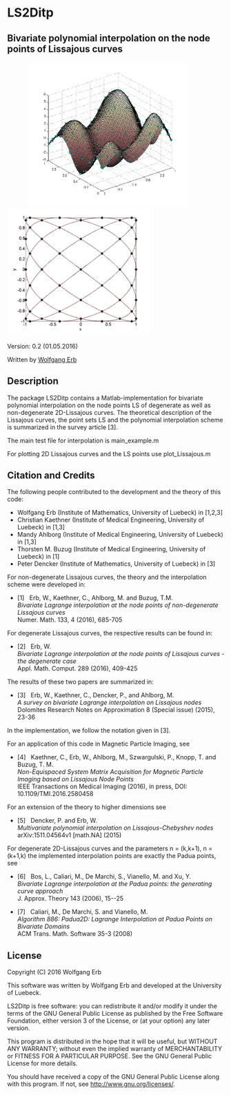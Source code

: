 # LS2Ditp
Bivariate polynomial interpolation on the node points of Lissajous curves
--------------------------------------------------------------------------------

&nbsp;&nbsp;&nbsp;&nbsp;&nbsp;&nbsp;&nbsp;&nbsp;&nbsp; &nbsp;&nbsp;<img src="img/testfun1.jpg" width="370"> &nbsp;&nbsp;&nbsp;&nbsp;&nbsp;&nbsp;&nbsp;&nbsp;&nbsp; &nbsp;&nbsp;<img src="img/Lissajous2Da.jpg" width="330"> 

Version: 0.2 (01.05.2016)

Written by <a href="http://math.hawaii.edu/~erb/index.html"> Wolfgang Erb</a>


Description
-----------

The package LS2Ditp contains a Matlab-implementation for bivariate polynomial interpolation on 
the node points LS of degenerate as well as non-degenerate 2D-Lissajous curves. 
The theoretical description of the Lissajous curves, the point sets LS and
the polynomial interpolation scheme is summarized in the survey article [3]. 

The main test file for interpolation is
main_example.m

For plotting 2D Lissajous curves and the LS points use
plot_Lissajous.m


Citation and Credits
--------------------

The following people contributed to the development and the theory of this code:

- Wolfgang Erb (Institute of Mathematics, University of Luebeck) in [1,2,3]
- Christian Kaethner (Institute of Medical Engineering, University of Luebeck) in [1,3]
- Mandy Ahlborg (Institute of Medical Engineering, University of Luebeck) in [1,3]
- Thorsten M. Buzug (Institute of Medical Engineering, University of Luebeck) in [1]
- Peter Dencker (Institute of Mathematics, University of Luebeck) in [3]


For non-degenerate Lissajous curves, the theory and the interpolation scheme were developed in:


*   [1] &nbsp; Erb, W., Kaethner, C., Ahlborg, M. and Buzug, T.M. <br>
    <i>Bivariate Lagrange interpolation at the node points of non-degenerate Lissajous curves </i> <br>
    Numer. Math. 133, 4 (2016), 685-705

    
For degenerate Lissajous curves, the respective results can be found in:

*   [2] &nbsp; Erb, W. <br>
    <i> Bivariate Lagrange interpolation at the node points of Lissajous curves - the degenerate case </i> <br>
    Appl. Math. Comput. 289 (2016), 409-425

The results of these two papers are summarized in:

*   [3] &nbsp; Erb, W., Kaethner, C., Dencker, P., and Ahlborg, M. <br>
    <i> A survey on bivariate Lagrange interpolation on Lissajous nodes </i> <br>
    Dolomites Research Notes on Approximation 8 (Special issue) (2015), 23-36

In the implementation, we follow the notation given in [3]. 

For an application of this code in Magnetic Particle Imaging, see 

*   [4] &nbsp; Kaethner, C., Erb, W., Ahlborg, M., Szwargulski, P., Knopp, T. and Buzug, T. M. <br>
    <i> Non-Equispaced System Matrix Acquisition for Magnetic Particle Imaging based on Lissajous Node Points </i> <br>
    IEEE Transactions on Medical Imaging (2016), in press, DOI: 10.1109/TMI.2016.2580458 
    
For an extension of the theory to higher dimensions see

*   [5] &nbsp; Dencker, P. and Erb, W. <br>
    <i> Multivariate polynomial interpolation on Lissajous-Chebyshev nodes </i> <br>
    arXiv:1511.04564v1 [math.NA] (2015) 

For degenerate 2D-Lissajous curves and the parameters n = (k,k+1), n = (k+1,k) the implemented
interpolation points are exactly the Padua points, see

*   [6] &nbsp; Bos, L., Caliari, M., De Marchi, S., Vianello, M. and Xu, Y. <br>
    <i> Bivariate Lagrange interpolation at the Padua points: the generating curve approach </i> <br>
    J. Approx. Theory 143 (2006), 15--25 

*   [7] &nbsp; Caliari, M., De Marchi, S. and Vianello, M. <br>
    <i> Algorithm 886: Padua2D: Lagrange Interpolation at Padua Points on Bivariate Domains </i> <br>
    ACM Trans. Math. Software 35-3 (2008) 

License
-------

Copyright (C) 2016 Wolfgang Erb

This software was written by Wolfgang Erb 
and developed at the University of Luebeck.

LS2Ditp is free software: you can redistribute it and/or modify
it under the terms of the GNU General Public License as published by
the Free Software Foundation, either version 3 of the License, or
(at your option) any later version.

This program is distributed in the hope that it will be useful,
but WITHOUT ANY WARRANTY; without even the implied warranty of
MERCHANTABILITY or FITNESS FOR A PARTICULAR PURPOSE.  See the
GNU General Public License for more details.

You should have received a copy of the GNU General Public License
along with this program. If not, see <http://www.gnu.org/licenses/>.

